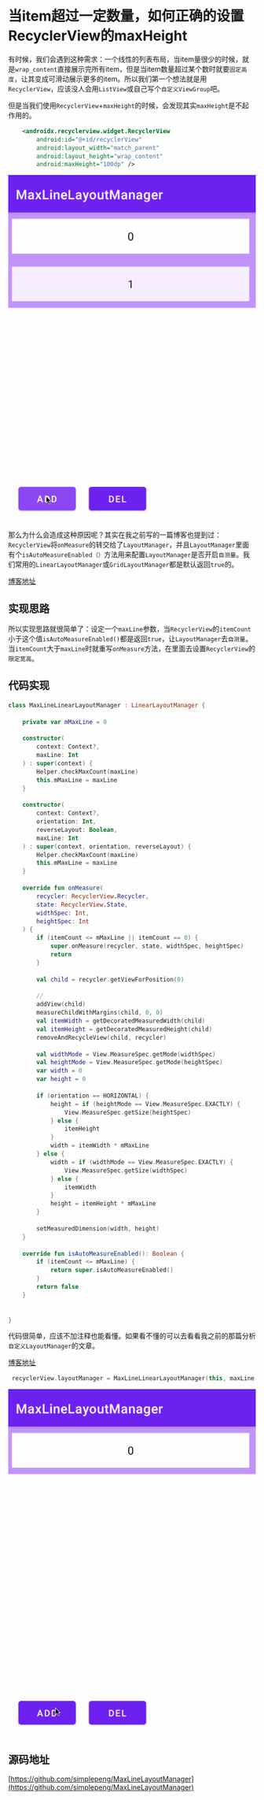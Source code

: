 # 当item超过一定数量，如何正确的设置RecyclerView的maxHeight

有时候，我们会遇到这种需求：一个线性的列表布局，当item量很少的时候，就是`wrap_content`直接展示完所有item，但是当item数量超过某个数时就要`固定高度`，让其变成可滑动展示更多的item。所以我们第一个想法就是用`RecyclerView`，应该没人会用`ListView`或自己写个`自定义ViewGroup`吧。

但是当我们使用`RecyclerView`+`maxHeight`的时候，会发现其实`maxHeight`是不起作用的。

```xml
    <androidx.recyclerview.widget.RecyclerView
        android:id="@+id/recyclerView"
        android:layout_width="match_parent"
        android:layout_height="wrap_content"
        android:maxHeight="100dp" />
```

![warp_recycler_view.gif](imgs/warp_recycler_view.gif)

那么为什么会造成这种原因呢？其实在我之前写的一篇博客也提到过：`RecyclerView`将`onMeasure`的转交给了`LayoutManager`，并且`LayoutManager`里面有个`isAutoMeasureEnabled（）`方法用来配置`LayoutManager`是否开启`自测量`。我们常用的`LinearLayoutManager`或`GridLayoutManager`都是默认返回`true`的。

[博客地址](https://juejin.im/post/6870770285247725581)

## 实现思路

所以实现思路就很简单了：设定一个`maxLine`参数，当`RecyclerView`的`itemCount`小于这个值`isAutoMeasureEnabled()`都是返回`true`，让`LayoutManager`去`自测量`。当`itemCount`大于`maxLine`时就重写`onMeasure`方法，在里面去设置`RecyclerView`的`限定宽高`。

## 代码实现

```kotlin
class MaxLineLinearLayoutManager : LinearLayoutManager {

    private var mMaxLine = 0

    constructor(
        context: Context?,
        maxLine: Int
    ) : super(context) {
        Helper.checkMaxCount(maxLine)
        this.mMaxLine = maxLine
    }

    constructor(
        context: Context?,
        orientation: Int,
        reverseLayout: Boolean,
        maxLine: Int
    ) : super(context, orientation, reverseLayout) {
        Helper.checkMaxCount(maxLine)
        this.mMaxLine = maxLine
    }

    override fun onMeasure(
        recycler: RecyclerView.Recycler,
        state: RecyclerView.State,
        widthSpec: Int,
        heightSpec: Int
    ) {
        if (itemCount <= mMaxLine || itemCount == 0) {
            super.onMeasure(recycler, state, widthSpec, heightSpec)
            return
        }

        val child = recycler.getViewForPosition(0)

        //
        addView(child)
        measureChildWithMargins(child, 0, 0)
        val itemWidth = getDecoratedMeasuredWidth(child)
        val itemHeight = getDecoratedMeasuredHeight(child)
        removeAndRecycleView(child, recycler)

        val widthMode = View.MeasureSpec.getMode(widthSpec)
        val heightMode = View.MeasureSpec.getMode(heightSpec)
        var width = 0
        var height = 0

        if (orientation == HORIZONTAL) {
            height = if (heightMode == View.MeasureSpec.EXACTLY) {
                View.MeasureSpec.getSize(heightSpec)
            } else {
                itemHeight
            }
            width = itemWidth * mMaxLine
        } else {
            width = if (widthMode == View.MeasureSpec.EXACTLY) {
                View.MeasureSpec.getSize(widthSpec)
            } else {
                itemWidth
            }
            height = itemHeight * mMaxLine
        }

        setMeasuredDimension(width, height)
    }

    override fun isAutoMeasureEnabled(): Boolean {
        if (itemCount <= mMaxLine) {
            return super.isAutoMeasureEnabled()
        }
        return false
    }


}
```

代码很简单，应该不加注释也能看懂。如果看不懂的可以去看看我之前的那篇分析`自定义LayoutManager`的文章。

[博客地址](https://juejin.im/post/6870770285247725581)

```kotlin
 recyclerView.layoutManager = MaxLineLinearLayoutManager(this, maxLine = 3)
```

![maxline_layoutmanager.gif](imgs/maxline_layoutmanager.gif)

## 源码地址

[https://github.com/simplepeng/MaxLineLayoutManager](https://github.com/simplepeng/MaxLineLayoutManager)

